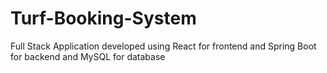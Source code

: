 # Turf-Booking-System
Full Stack Application developed using React for frontend and Spring Boot for backend and MySQL for database
